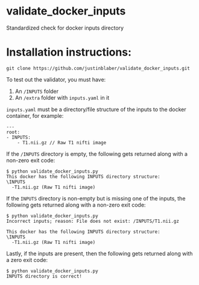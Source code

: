 # validate_docker_inputs
Standardized check for docker inputs directory

# Installation instructions:
```git clone https://github.com/justinblaber/validate_docker_inputs.git```

To test out the validator, you must have:
1) An `/INPUTS` folder
2) An `/extra` folder with `inputs.yaml` in it

`inputs.yaml` must be a directory/file structure of the inputs to the docker container, for example:
```
---
root:
- INPUTS:
    - T1.nii.gz // Raw T1 nifti image
```

If the `/INPUTS` directory is empty, the following gets returned along with a non-zero exit code:
```
$ python validate_docker_inputs.py 
This docker has the following INPUTS directory structure: 
\INPUTS
  -T1.nii.gz (Raw T1 nifti image)
```

If the `INPUTS` directory is non-empty but is missing one of the inputs, the following gets returned along with a non-zero exit code:
```
$ python validate_docker_inputs.py 
Incorrect inputs; reason: File does not exist: /INPUTS/T1.nii.gz

This docker has the following INPUTS directory structure: 
\INPUTS
  -T1.nii.gz (Raw T1 nifti image)
```

Lastly, if the inputs are present, then the following gets returned along with a zero exit code:
```
$ python validate_docker_inputs.py 
INPUTS directory is correct!
```
